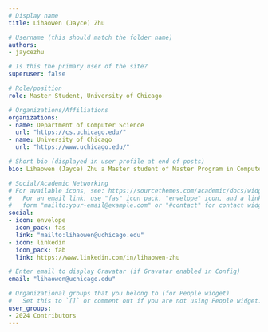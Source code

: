 ```yaml
---
# Display name
title: Lihaowen (Jayce) Zhu

# Username (this should match the folder name)
authors:
- jaycezhu

# Is this the primary user of the site?
superuser: false

# Role/position
role: Master Student, University of Chicago

# Organizations/Affiliations
organizations:
- name: Department of Computer Science
  url: "https://cs.uchicago.edu/"
- name: University of Chicago
  url: "https://www.uchicago.edu/"

# Short bio (displayed in user profile at end of posts)
bio: Lihaowen (Jayce) Zhu a Master student of Master Program in Computer Science in the Department of CS at University of Chicago, supervised by Prof. Haryadi S. Gunawi. 

# Social/Academic Networking
# For available icons, see: https://sourcethemes.com/academic/docs/widgets/#icons
#   For an email link, use "fas" icon pack, "envelope" icon, and a link in the
#   form "mailto:your-email@example.com" or "#contact" for contact widget.
social:
- icon: envelope
  icon_pack: fas
  link: "mailto:lihaowen@uchicago.edu"
- icon: linkedin 
  icon_pack: fab
  link: https://www.linkedin.com/in/lihaowen-zhu

# Enter email to display Gravatar (if Gravatar enabled in Config)
email: "lihaowen@uchicago.edu"

# Organizational groups that you belong to (for People widget)
#   Set this to `[]` or comment out if you are not using People widget.  
user_groups:
- 2024 Contributors
---
```


